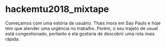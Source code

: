 # hackemtu2018_mixtape

Começamos com uma estória de usuário. Thaís mora em Sao Paulo
e hoje tem que atender uma urgência no trabalho. Porém, o seu trajeto
de usual está congestionado, portanto e ela gostaria de descobrir uma
rota mais rápida.




